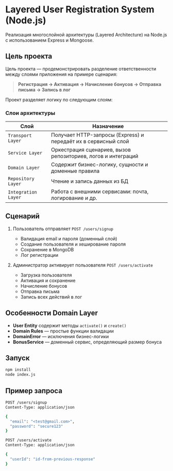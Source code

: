 # Layered User Registration System (Node.js)

Реализация многослойной архитектуры (Layered Architecture) на Node.js с использованием Express и Mongoose.

## Цель проекта

Цель проекта — продемонстрировать разделение ответственности между слоями приложения на примере сценария:

> **Регистрация → Активация → Начисление бонусов → Отправка письма → Запись в лог**

Проект разделяет логику по следующим слоям:

### Слои архитектуры

| Слой                | Назначение                                                     |
| ------------------- | -------------------------------------------------------------- |
| `Transport Layer`   | Получает HTTP-запросы (Express) и передаёт их в сервисный слой |
| `Service Layer`     | Оркестрация сценариев, вызов репозиториев, логов и интеграций  |
| `Domain Layer`      | Содержит бизнес-логику, сущности и доменные правила            |
| `Repository Layer`  | Чтение и запись данных из БД                                   |
| `Integration Layer` | Работа с внешними сервисами: почта, логирование и др.          |


## Сценарий

1. Пользователь отправляет `POST /users/signup`
   - Валидация email и пароля (доменный слой)
   - Создание пользователя и хеширование пароля
   - Сохранение в MongoDB
   - Лог регистрации

2. Администратор активирует пользователя `POST /users/activate`
   - Загрузка пользователя
   - Активация и сохранение
   - Начисление бонусов
   - Отправка письма
   - Запись всех действий в лог

## Особенности Domain Layer

- **User Entity** содержит методы `activate()` и `create()`
- **Domain Rules** — простые функции валидации
- **DomainError** — исключения бизнес-логики
- **BonusService** — доменный сервис, определяющий размер бонуса

## Запуск

```bash
npm install
node index.js
```

## Пример запроса

```bash
POST /users/signup
Content-Type: application/json

{
  "email": "<test@gmail.com>",
  "password": "secure123"
}
```

```bash
POST /users/activate
Content-Type: application/json

{
  "userId": "id-from-previous-response"
}
```